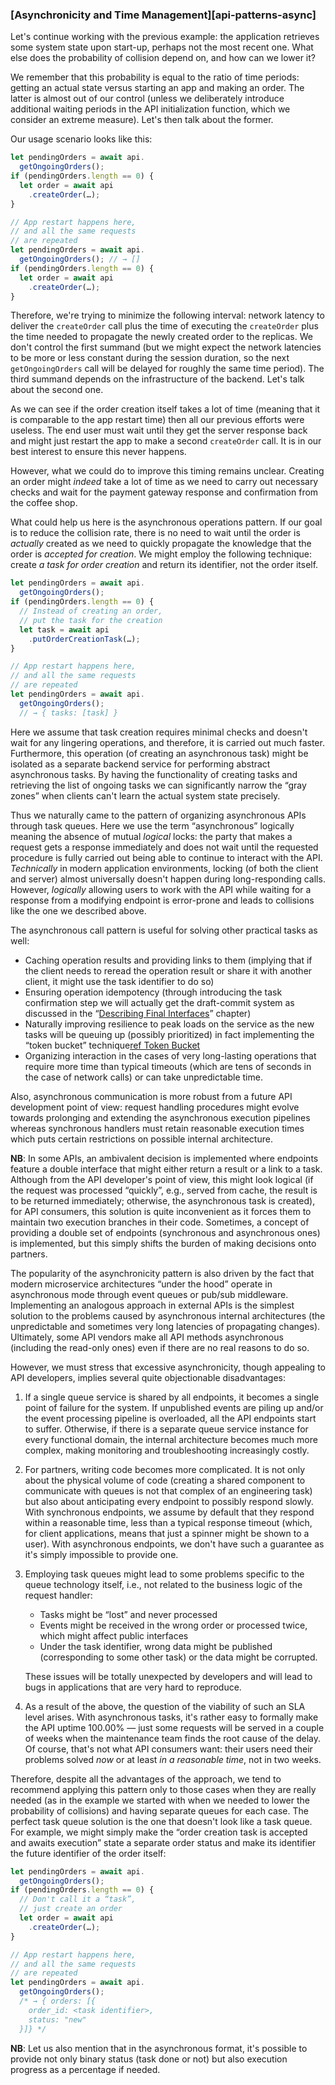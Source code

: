 ### [Asynchronicity and Time Management][api-patterns-async]

Let's continue working with the previous example: the application retrieves some system state upon start-up, perhaps not the most recent one. What else does the probability of collision depend on, and how can we lower it?

We remember that this probability is equal to the ratio of time periods: getting an actual state versus starting an app and making an order. The latter is almost out of our control (unless we deliberately introduce additional waiting periods in the API initialization function, which we consider an extreme measure). Let's then talk about the former.

Our usage scenario looks like this:

```typescript
let pendingOrders = await api.
  getOngoingOrders();
if (pendingOrders.length == 0) {
  let order = await api
    .createOrder(…);
}
```

```typescript
// App restart happens here,
// and all the same requests
// are repeated
let pendingOrders = await api.
  getOngoingOrders(); // → []
if (pendingOrders.length == 0) {
  let order = await api
    .createOrder(…);
}
```

Therefore, we're trying to minimize the following interval: network latency to deliver the `createOrder` call plus the time of executing the `createOrder` plus the time needed to propagate the newly created order to the replicas. We don't control the first summand (but we might expect the network latencies to be more or less constant during the session duration, so the next `getOngoingOrders` call will be delayed for roughly the same time period). The third summand depends on the infrastructure of the backend. Let's talk about the second one.

As we can see if the order creation itself takes a lot of time (meaning that it is comparable to the app restart time) then all our previous efforts were useless. The end user must wait until they get the server response back and might just restart the app to make a second `createOrder` call. It is in our best interest to ensure this never happens.

However, what we could do to improve this timing remains unclear. Creating an order might *indeed* take a lot of time as we need to carry out necessary checks and wait for the payment gateway response and confirmation from the coffee shop.

What could help us here is the asynchronous operations pattern. If our goal is to reduce the collision rate, there is no need to wait until the order is *actually* created as we need to quickly propagate the knowledge that the order is *accepted for creation*. We might employ the following technique: create *a task for order creation* and return its identifier, not the order itself.

```typescript
let pendingOrders = await api.
  getOngoingOrders();
if (pendingOrders.length == 0) {
  // Instead of creating an order,
  // put the task for the creation
  let task = await api
    .putOrderCreationTask(…);
}
```

```typescript
// App restart happens here,
// and all the same requests
// are repeated
let pendingOrders = await api.
  getOngoingOrders(); 
  // → { tasks: [task] }
```

Here we assume that task creation requires minimal checks and doesn't wait for any lingering operations, and therefore, it is carried out much faster. Furthermore, this operation (of creating an asynchronous task) might be isolated as a separate backend service for performing abstract asynchronous tasks. By having the functionality of creating tasks and retrieving the list of ongoing tasks we can significantly narrow the “gray zones” when clients can't learn the actual system state precisely.

Thus we naturally came to the pattern of organizing asynchronous APIs through task queues. Here we use the term “asynchronous” logically meaning the absence of mutual *logical* locks: the party that makes a request gets a response immediately and does not wait until the requested procedure is fully carried out being able to continue to interact with the API. *Technically* in modern application environments, locking (of both the client and server) almost universally doesn't happen during long-responding calls. However, *logically* allowing users to work with the API while waiting for a response from a modifying endpoint is error-prone and leads to collisions like the one we described above.

The asynchronous call pattern is useful for solving other practical tasks as well:
  * Caching operation results and providing links to them (implying that if the client needs to reread the operation result or share it with another client, it might use the task identifier to do so)
  * Ensuring operation idempotency (through introducing the task confirmation step we will actually get the draft-commit system as discussed in the “[Describing Final Interfaces](#api-design-describing-interfaces)” chapter)
  * Naturally improving resilience to peak loads on the service as the new tasks will be queuing up (possibly prioritized) in fact implementing the “token bucket” technique[ref Token Bucket](https://en.wikipedia.org/wiki/Token_bucket)
  * Organizing interaction in the cases of very long-lasting operations that require more time than typical timeouts (which are tens of seconds in the case of network calls) or can take unpredictable time.

Also, asynchronous communication is more robust from a future API development point of view: request handling procedures might evolve towards prolonging and extending the asynchronous execution pipelines whereas synchronous handlers must retain reasonable execution times which puts certain restrictions on possible internal architecture.

**NB**: In some APIs, an ambivalent decision is implemented where endpoints feature a double interface that might either return a result or a link to a task. Although from the API developer's point of view, this might look logical (if the request was processed “quickly”, e.g., served from cache, the result is to be returned immediately; otherwise, the asynchronous task is created), for API consumers, this solution is quite inconvenient as it forces them to maintain two execution branches in their code. Sometimes, a concept of providing a double set of endpoints (synchronous and asynchronous ones) is implemented, but this simply shifts the burden of making decisions onto partners.

The popularity of the asynchronicity pattern is also driven by the fact that modern microservice architectures “under the hood” operate in asynchronous mode through event queues or pub/sub middleware. Implementing an analogous approach in external APIs is the simplest solution to the problems caused by asynchronous internal architectures (the unpredictable and sometimes very long latencies of propagating changes). Ultimately, some API vendors make all API methods asynchronous (including the read-only ones) even if there are no real reasons to do so.

However, we must stress that excessive asynchronicity, though appealing to API developers, implies several quite objectionable disadvantages:

  1. If a single queue service is shared by all endpoints, it becomes a single point of failure for the system. If unpublished events are piling up and/or the event processing pipeline is overloaded, all the API endpoints start to suffer. Otherwise, if there is a separate queue service instance for every functional domain, the internal architecture becomes much more complex, making monitoring and troubleshooting increasingly costly.
  2. For partners, writing code becomes more complicated. It is not only about the physical volume of code (creating a shared component to communicate with queues is not that complex of an engineering task) but also about anticipating every endpoint to possibly respond slowly. With synchronous endpoints, we assume by default that they respond within a reasonable time, less than a typical response timeout (which, for client applications, means that just a spinner might be shown to a user). With asynchronous endpoints, we don't have such a guarantee as it's simply impossible to provide one.
  3. Employing task queues might lead to some problems specific to the queue technology itself, i.e., not related to the business logic of the request handler:
      * Tasks might be “lost” and never processed
      * Events might be received in the wrong order or processed twice, which might affect public interfaces
      * Under the task identifier, wrong data might be published (corresponding to some other task) or the data might be corrupted.

      These issues will be totally unexpected by developers and will lead to bugs in applications that are very hard to reproduce.
  4. As a result of the above, the question of the viability of such an SLA level arises. With asynchronous tasks, it's rather easy to formally make the API uptime 100.00% — just some requests will be served in a couple of weeks when the maintenance team finds the root cause of the delay. Of course, that's not what API consumers want: their users need their problems solved *now* or at least *in a reasonable time*, not in two weeks.

Therefore, despite all the advantages of the approach, we tend to recommend applying this pattern only to those cases when they are really needed (as in the example we started with when we needed to lower the probability of collisions) and having separate queues for each case. The perfect task queue solution is the one that doesn't look like a task queue. For example, we might simply make the “order creation task is accepted and awaits execution” state a separate order status and make its identifier the future identifier of the order itself:

```typescript
let pendingOrders = await api.
  getOngoingOrders();
if (pendingOrders.length == 0) {
  // Don't call it a “task”,
  // just create an order
  let order = await api
    .createOrder(…);
}
```

```typescript
// App restart happens here,
// and all the same requests
// are repeated
let pendingOrders = await api.
  getOngoingOrders(); 
  /* → { orders: [{
    order_id: <task identifier>,
    status: "new"
  }]} */
```

**NB**: Let us also mention that in the asynchronous format, it's possible to provide not only binary status (task done or not) but also execution progress as a percentage if needed.